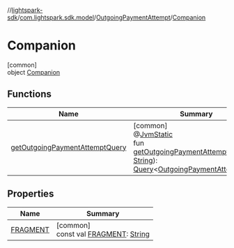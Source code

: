 //[lightspark-sdk](../../../../index.md)/[com.lightspark.sdk.model](../../index.md)/[OutgoingPaymentAttempt](../index.md)/[Companion](index.md)

# Companion

[common]\
object [Companion](index.md)

## Functions

| Name | Summary |
|---|---|
| [getOutgoingPaymentAttemptQuery](get-outgoing-payment-attempt-query.md) | [common]<br>@[JvmStatic](https://kotlinlang.org/api/latest/jvm/stdlib/kotlin.jvm/-jvm-static/index.html)<br>fun [getOutgoingPaymentAttemptQuery](get-outgoing-payment-attempt-query.md)(id: [String](https://kotlinlang.org/api/latest/jvm/stdlib/kotlin/-string/index.html)): [Query](../../../com.lightspark.sdk.requester/-query/index.md)&lt;[OutgoingPaymentAttempt](../index.md)&gt; |

## Properties

| Name | Summary |
|---|---|
| [FRAGMENT](-f-r-a-g-m-e-n-t.md) | [common]<br>const val [FRAGMENT](-f-r-a-g-m-e-n-t.md): [String](https://kotlinlang.org/api/latest/jvm/stdlib/kotlin/-string/index.html) |
